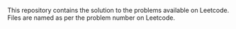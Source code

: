 This repository contains the solution to the problems available on Leetcode.
Files are named as per the problem number on Leetcode.

